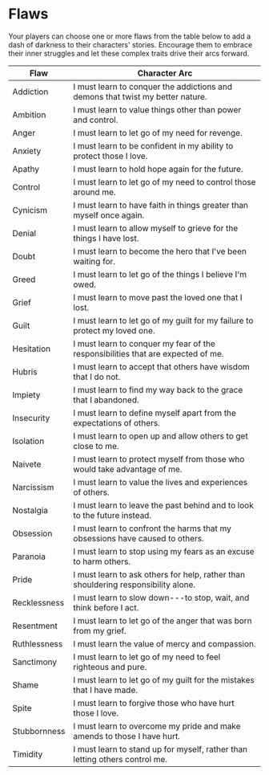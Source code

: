 # Flaws
Your players can choose one or more flaws from the table below to add a dash of darkness to their characters' stories. Encourage them to embrace their inner struggles and let these complex traits drive their arcs forward.

| Flaw         | Character Arc                                                                 |
|--------------|-------------------------------------------------------------------------------|
| Addiction    | I must learn to conquer the addictions and demons that twist my better nature.|
| Ambition     | I must learn to value things other than power and control.                    |
| Anger        | I must learn to let go of my need for revenge.                                |
| Anxiety      | I must learn to be confident in my ability to protect those I love.           |
| Apathy       | I must learn to hold hope again for the future.                               |
| Control      | I must learn to let go of my need to control those around me.                 |
| Cynicism     | I must learn to have faith in things greater than myself once again.          |
| Denial       | I must learn to allow myself to grieve for the things I have lost.            |
| Doubt        | I must learn to become the hero that I've been waiting for.                   |
| Greed        | I must learn to let go of the things I believe I'm owed.                      |
| Grief        | I must learn to move past the loved one that I lost.                          |
| Guilt        | I must learn to let go of my guilt for my failure to protect my loved one.    |
| Hesitation   | I must learn to conquer my fear of the responsibilities that are expected of me.|
| Hubris       | I must learn to accept that others have wisdom that I do not.                 |
| Impiety      | I must learn to find my way back to the grace that I abandoned.               |
| Insecurity   | I must learn to define myself apart from the expectations of others.          |
| Isolation    | I must learn to open up and allow others to get close to me.                  |
| Naivete      | I must learn to protect myself from those who would take advantage of me.     |
| Narcissism   | I must learn to value the lives and experiences of others.                    |
| Nostalgia    | I must learn to leave the past behind and to look to the future instead.      |
| Obsession    | I must learn to confront the harms that my obsessions have caused to others.  |
| Paranoia     | I must learn to stop using my fears as an excuse to harm others.              |
| Pride        | I must learn to ask others for help, rather than shouldering responsibility alone.|
| Recklessness | I must learn to slow down---to stop, wait, and think before I act.            |
| Resentment   | I must learn to let go of the anger that was born from my grief.              |
| Ruthlessness | I must learn the value of mercy and compassion.                               |
| Sanctimony   | I must learn to let go of my need to feel righteous and pure.                 |
| Shame        | I must learn to let go of my guilt for the mistakes that I have made.         |
| Spite        | I must learn to forgive those who have hurt those I love.                    |
| Stubbornness | I must learn to overcome my pride and make amends to those I have hurt.       |
| Timidity     | I must learn to stand up for myself, rather than letting others control me.   |
